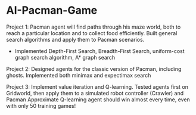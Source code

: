 # AI-Pacman-Game

Project 1:
Pacman agent will find paths through his maze world, both to reach a particular location and to collect food efficiently. 
Built general search algorithms and apply them to Pacman scenarios.
  - Implemented Depth-First Search, Breadth-First Search, uniform-cost graph search algorithm, A* graph search

Project 2:
Designed agents for the classic version of Pacman, including ghosts. 
Implemented both minimax and expectimax search

Project 3: 
Implement value iteration and Q-learning. 
Tested agents first on Gridworld, then apply them to a simulated robot controller (Crawler) and Pacman
Approximate Q-learning agent should win almost every time, even with only 50 training games!
